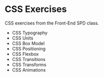 # CSS Exercises
CSS exercises from the Front-End SPD class.

- CSS Typography
- CSS Units
- CSS Box Model
- CSS Positioning
- CSS Flexbox
- CSS Transitions
- CSS Transforms
- CSS Animations
